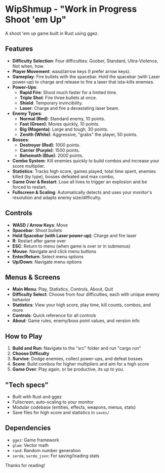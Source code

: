 # WipShmup - "Work in Progress Shoot 'em Up"

A shoot 'em up game built in Rust using ggez.

## Features

- **Difficulty Selection**: Four difficulties: Goober, Standard, Ultra-Violence, Not when, how.
- **Player Movement**: wasd/arrow keys (I prefer arrow keys).
- **Gameplay**: Fire bullets with the spacebar. Hold the spacebar (with Laser power-up) to charge and release to fire a laser that ista-kills enemies.
- **Power-Ups**:
   - **Rapid Fire**: Shoot much faster for a limited time.
   - **Triple Shot**: Fire three bullets at once.
   - **Shield**: Temporary invincibility.
   - **Laser**: Charge and fire a devastating laser beam.
- **Enemy Types**:
   - **Normal (Red)**: Standard enemy, 10 points.
   - **Fast (Green)**: Moves quickly, 10 points.
   - **Big (Magenta)**: Large and tough, 30 points.
   - **Zenith (White)**: Aggressive, "grabs" the player, 50 points.
- **Bosses**:
   - **Destroyer (Red)**: 1000 points.
   - **Carrier (Purple)**: 1500 points.
   - **Behemoth (Blue)**: 2000 points.
- **Combo System**: Kill enemies quickly to build combos and increase your score multiplier.
- **Statistics**: Tracks high score, games played, total time spent, enemies killed (by type), bosses defeated and max combo,
- **Game Over & Restart**: Lose all lives to trigger an explosion and be forced to restart.
- **Fullscreen & Scaling**: Automatically detects and uses your monitor's resolution and adapts enemy size/difficulty.

## Controls

- **WASD / Arrow Keys**: Move
- **Spacebar**: Shoot bullets
- **Hold Spacebar (with Laser power-up)**: Charge and fire laser
- **R**: Restart after game over
- **ESC**: Return to menu (when game is over or in submenus)
- **Mouse**: Navigate and click menu buttons
- **Enter/Return**: Select menu options
- **Up/Down**: Navigate menu options

## Menus & Screens

- **Main Menu**: Play, Statistics, Controls, About, Quit
- **Difficulty Select**: Choose from four difficulties, each with unique enemy behavior
- **Statistics**: View your high score, play time, kill counts, combos, and more
- **Controls**: Quick reference for all controls
- **About**: Game rules, enemy/boss point values, and version info

## How to Play

1. **Build and Run**:
   Navigate to the "src" folder and run "cargo run"
2. **Choose Difficulty**
3. **Survive**: Dodge enemies, collect power-ups, and defeat bosses
4. **Score**: Build combos for higher multipliers and aim for a high score
5. **Game Over**: Play again, or be productive, its up to you.

## "Tech specs"

- Built with Rust and ggez
- Fullscreen, auto-scaling to your monitor
- Modular codebase (entities, effects, weapons, menus, stats)
- Save files for high score and statistics in `saves/`

## Dependencies

- `ggez`: Game framework
- `glam`: Vector math
- `rand`: Random number generation
- `serde`, `serde_json`: For saving/loading stats

Thanks for reading!